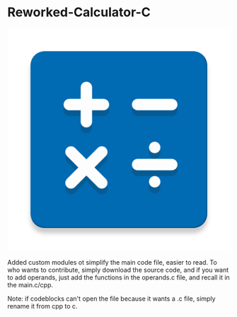 # Reworked-Calculator-C
![](unnamed.png)




Added custom modules ot simplify the main code file, easier to read. To who wants to contribute, simply download the source code, and if you want to add operands,
just add the functions in the operands.c file, and recall it in the main.c/cpp. 

Note: if codeblocks can't open the file because it wants a .c file, simply rename it from cpp to c.
